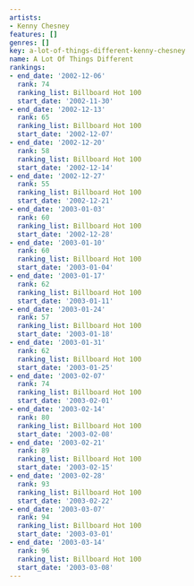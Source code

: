 ```yaml
---
artists:
- Kenny Chesney
features: []
genres: []
key: a-lot-of-things-different-kenny-chesney
name: A Lot Of Things Different
rankings:
- end_date: '2002-12-06'
  rank: 74
  ranking_list: Billboard Hot 100
  start_date: '2002-11-30'
- end_date: '2002-12-13'
  rank: 65
  ranking_list: Billboard Hot 100
  start_date: '2002-12-07'
- end_date: '2002-12-20'
  rank: 58
  ranking_list: Billboard Hot 100
  start_date: '2002-12-14'
- end_date: '2002-12-27'
  rank: 55
  ranking_list: Billboard Hot 100
  start_date: '2002-12-21'
- end_date: '2003-01-03'
  rank: 60
  ranking_list: Billboard Hot 100
  start_date: '2002-12-28'
- end_date: '2003-01-10'
  rank: 60
  ranking_list: Billboard Hot 100
  start_date: '2003-01-04'
- end_date: '2003-01-17'
  rank: 62
  ranking_list: Billboard Hot 100
  start_date: '2003-01-11'
- end_date: '2003-01-24'
  rank: 57
  ranking_list: Billboard Hot 100
  start_date: '2003-01-18'
- end_date: '2003-01-31'
  rank: 62
  ranking_list: Billboard Hot 100
  start_date: '2003-01-25'
- end_date: '2003-02-07'
  rank: 74
  ranking_list: Billboard Hot 100
  start_date: '2003-02-01'
- end_date: '2003-02-14'
  rank: 80
  ranking_list: Billboard Hot 100
  start_date: '2003-02-08'
- end_date: '2003-02-21'
  rank: 89
  ranking_list: Billboard Hot 100
  start_date: '2003-02-15'
- end_date: '2003-02-28'
  rank: 93
  ranking_list: Billboard Hot 100
  start_date: '2003-02-22'
- end_date: '2003-03-07'
  rank: 94
  ranking_list: Billboard Hot 100
  start_date: '2003-03-01'
- end_date: '2003-03-14'
  rank: 96
  ranking_list: Billboard Hot 100
  start_date: '2003-03-08'
---
```


